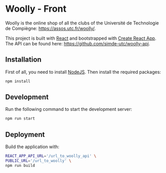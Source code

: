 # Woolly - Front

Woolly is the online shop of all the clubs of the Université de Technologie de Compiègne: https://assos.utc.fr/woolly/.

This project is built with [React](http://reactjs.org) and bootstrapped with [Create React App](https://github.com/facebook/create-react-app).
The API can be found here: https://github.com/simde-utc/woolly-api.

## Installation

First of all, you need to install [NodeJS](https://nodejs.org).
Then install the required packages:
```bash
npm install
```

## Development

Run the following command to start the development server:
```bash
npm run start
```

## Deployment

Build the application with:
```bash
REACT_APP_API_URL='/url_to_woolly_api' \
PUBLIC_URL='/url_to_woolly' \
npm run build
```
